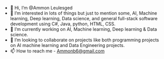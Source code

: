 - 👋 Hi, I’m @Ammon Leulesged
- 👀 I’m interested in lots of things but just to mention some, AI, Machine learning, Deep learning, Data science, and general full-stack software development using C#, Java, 
python, HTML, CSS.
- 🌱 I’m currently working on AI, Machine learning, Deep learning & Data science.
- 💞️ I’m looking to collaborate on projects like both programming projects on AI machine learning and Data Engineering projects. 
- 📫 How to reach me - Ammonb6@gmail.com